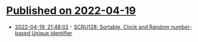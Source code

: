 # [Published on 2022-04-19](index.md)

* [2022-04-19, 21:48:02](https://news.ycombinator.com/item?id=31089723) - [SCRU128: Sortable, Clock and Random number-based Unique identifier](https://github.com/scru128/spec)
